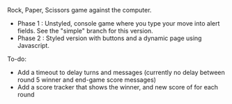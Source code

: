Rock, Paper, Scissors game against the computer.

- Phase 1 : Unstyled, console game where you type your move into alert fields. See the "simple" branch for this version.
- Phase 2 : Styled version with buttons and a dynamic page using Javascript.

To-do:

- Add a timeout to delay turns and messages (currently no delay between round 5 winner and end-game score messages)
- Add a score tracker that shows the winner, and new score of for each round
